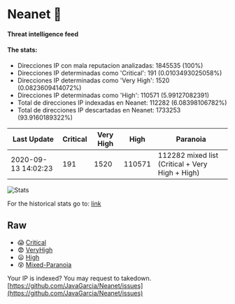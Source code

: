 # Neanet :hocho:
#### Threat intelligence feed
#### The stats:

- Direcciones IP con mala reputacion analizadas: 1845535 (100%)
- Direcciones IP determinadas como 'Critical':  191 (0.0103493025058%)
- Direcciones IP determinadas como 'Very High':  1520 (0.0823609414072%)
- Direcciones IP determinadas como 'High':  110571 (5.99127082391)
- Total de direcciones IP indexadas en Neanet:  112282 (6.08398106782%)
- Total de direcciones IP descartadas en Neanet:  1733253 (93.9160189322%)

| Last Update | Critical | Very High | High | Paranoia |
| --- | --- | --- | --- | --- |
| 2020-09-13 14:02:23 | 191 | 1520 | 110571 | 112282 mixed list (Critical + Very High + High)|

![Stats](https://docs.google.com/spreadsheets/d/e/2PACX-1vSnaNMIXVabIpDJjufMlzH7poXnshF3mgd8Is1g9ytUEzVsP5my4Trn8f-xkoLLQ38xpL3HtmUexLo6/pubchart?oid=501124687&format=image)

For the historical stats go to: [link](/stats.csv)
## Raw
- :scream: [Critical](https://raw.githubusercontent.com/JavaGarcia/Neanet/master/blacklists/neanet_critical.txt)
- :fearful: [VeryHigh](https://raw.githubusercontent.com/JavaGarcia/Neanet/master/blacklists/neanet_veryHigh.txtt)
- :frowning: [High](https://raw.githubusercontent.com/JavaGarcia/Neanet/master/blacklists/neanet_high.txt)
- :dizzy_face: [Mixed-Paranoia](https://raw.githubusercontent.com/JavaGarcia/Neanet/master/blacklists/neanet_all.txt)


Your IP is indexed? You may request to takedown. [https://github.com/JavaGarcia/Neanet/issues](https://github.com/JavaGarcia/Neanet/issues)























































































































































































































































































































































































































































































































































































































































































































































































